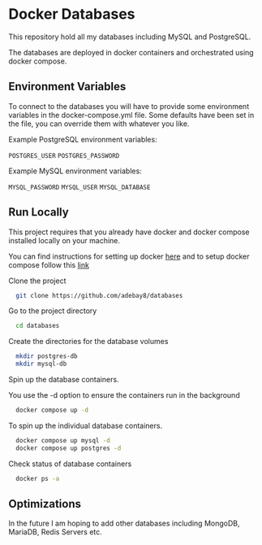 # Docker Databases

This repository hold all my databases including MySQL and PostgreSQL.

The databases are deployed in docker containers and orchestrated using docker compose.

## Environment Variables

To connect to the databases you will have to provide some environment variables in the docker-compose.yml file.
Some defaults have been set in the file, you can override them with whatever you like.

Example PostgreSQL environment variables:

`POSTGRES_USER`
`POSTGRES_PASSWORD`

Example MySQL environment variables:

`MYSQL_PASSWORD`
`MYSQL_USER`
`MYSQL_DATABASE`

## Run Locally

This project requires that you already have docker and docker compose installed locally on your machine.

You can find instructions for setting up docker [here](https://docs.docker.com/engine/install/) and to setup docker compose follow this [link](https://docs.docker.com/compose/install/)

Clone the project

```bash
  git clone https://github.com/adebay8/databases
```

Go to the project directory

```bash
  cd databases
```

Create the directories for the database volumes

```bash
  mkdir postgres-db
  mkdir mysql-db
```

Spin up the database containers.

You use the -d option to ensure the containers run in the background

```bash
  docker compose up -d
```

To spin up the individual database containers.

```bash
  docker compose up mysql -d
  docker compose up postgres -d
```

Check status of database containers

```bash
  docker ps -a
```

## Optimizations

In the future I am hoping to add other databases including MongoDB, MariaDB, Redis Servers etc.
